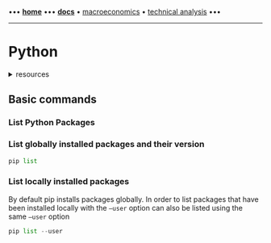 [//]: # "START - Navigation between Markdown pages inside of GitHub."

••• **[home](/README.md)** ••• **[docs](/docs/index.md)** • [macroeconomics](/docs/index.md#macroeconomics) • [technical analysis](/docs/index.md#technical-analysis) •••

[//]: # "END - Navigation between Markdown pages inside of GitHub."

---

# Python

<details><summary>resources</summary>

---

- [Python.org](https://www.python.org)

---

</details>

## Basic commands

### List Python Packages

### List globally installed packages and their version

``` python
pip list
```

### List locally installed packages

By default pip installs packages globally. In order to list packages that have been installed locally with the `–user` option can also be listed using the same `–user` option

``` python
pip list --user
```